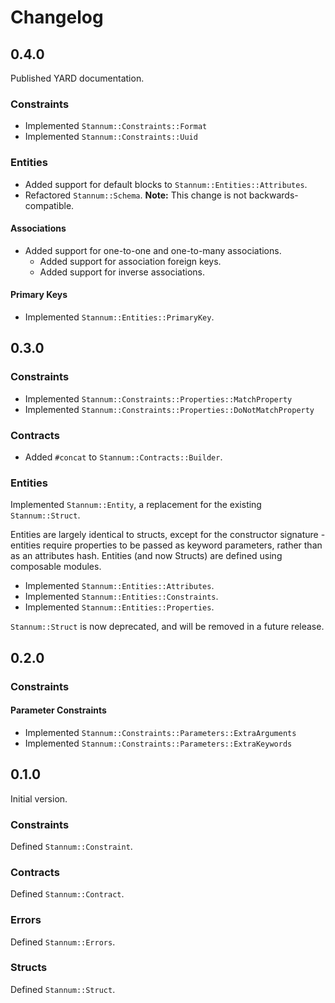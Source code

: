 # Changelog

## 0.4.0

Published YARD documentation.

### Constraints

- Implemented `Stannum::Constraints::Format`
- Implemented `Stannum::Constraints::Uuid`

### Entities

- Added support for default blocks to `Stannum::Entities::Attributes`.
- Refactored `Stannum::Schema`. **Note:** This change is not backwards-compatible.

#### Associations

- Added support for one-to-one and one-to-many associations.
  - Added support for association foreign keys.
  - Added support for inverse associations.

#### Primary Keys

- Implemented `Stannum::Entities::PrimaryKey`.

## 0.3.0

### Constraints

- Implemented `Stannum::Constraints::Properties::MatchProperty`
- Implemented `Stannum::Constraints::Properties::DoNotMatchProperty`

### Contracts

- Added `#concat` to `Stannum::Contracts::Builder`.

### Entities

Implemented `Stannum::Entity`, a replacement for the existing `Stannum::Struct`.

Entities are largely identical to structs, except for the constructor signature - entities require properties to be passed as keyword parameters, rather than as an attributes hash. Entities (and now Structs) are defined using composable modules.

- Implemented `Stannum::Entities::Attributes`.
- Implemented `Stannum::Entities::Constraints`.
- Implemented `Stannum::Entities::Properties`.

`Stannum::Struct` is now deprecated, and will be removed in a future release.

## 0.2.0

### Constraints

#### Parameter Constraints

- Implemented `Stannum::Constraints::Parameters::ExtraArguments`
- Implemented `Stannum::Constraints::Parameters::ExtraKeywords`

## 0.1.0

Initial version.

### Constraints

Defined `Stannum::Constraint`.

### Contracts

Defined `Stannum::Contract`.

### Errors

Defined `Stannum::Errors`.

### Structs

Defined `Stannum::Struct`.
